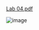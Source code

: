 
[Lab 04.pdf](https://github.com/user-attachments/files/20183510/Lab.04.pdf)




![image](https://github.com/user-attachments/assets/8e36cccf-9be9-4489-a028-c89da695d4c7)
